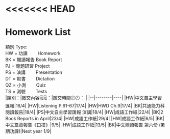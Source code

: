 
<<<<<<< HEAD
=======
# Homework List

<!-- From Steven: 
I changed the format list into a table.
If you don't like, feel free to revert.
Original code below:
-->
類別 Type:
<br/>HW = 功課　　 Homework
<br/>BK = 閱讀報告 Book Report
<br/>PJ = 專題研習 Project
<br/>PS = 演講　　 Presentation
<br/>DT = 默書　　 Dictation
<br/>QZ = 小測　　 Quiz
<br/>TS = 測驗　　 Tests
<br/>
|類別：|繳交內容🗒️🗒️：|繳交時間🕗🕗： |
|--|--------|----|
|HW|中文自主學習匯報|16/4|
|HW|Listening P.61-67|17/4|
|HW|HWD Ch.9|17/4|
|BK|共通能力科 閱讀報告|18/4|
|PS|中文自主學習匯報 演講|18/4|
|HW|成語工作紙|22/4|
|BK|2 Book Reports in April|23/4|
|HW|成語工作紙|29/4|
|HW|成語工作紙|6/5|
|BK|中文篇章報告《口技》|9/5|
|HW|成語工作紙|13/5|
|BK|中文閱讀報告 第六份 (暑期功課)|Next year 1/9|
